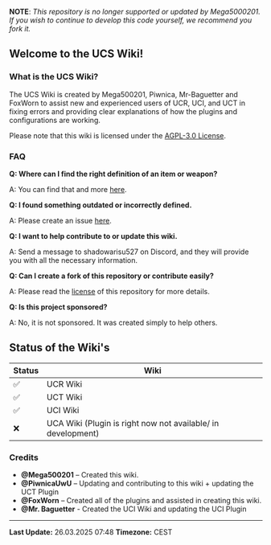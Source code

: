 **NOTE**: _This repository is no longer supported or updated by Mega5000201. If you wish to continue to develop this code yourself, we recommend you fork it._</code>

## Welcome to the UCS Wiki! ##

### What is the UCS Wiki? ###

The UCS Wiki is created by Mega500201, Piwnica, Mr-Baguetter and FoxWorn to assist new and experienced users of UCR, UCI, and UCT in fixing errors and providing clear explanations of how the plugins and configurations are working.

Please note that this wiki is licensed under the [AGPL-3.0 License](https://github.com/Mega500201/UCS-Wiki/blob/main/LICENSE).

### FAQ ###

**Q: Where can I find the right definition of an item or weapon?**

A: You can find that and more [here](https://github.com/Mega500201/UCS-Wiki/tree/main/UCR%20Wiki/Useful%20Information).

**Q: I found something outdated or incorrectly defined.**

A: Please create an issue [here](https://github.com/Mega500201/UCS-Wiki/issues).

**Q: I want to help contribute to or update this wiki.**

A: Send a message to shadowarisu527 on Discord, and they will provide you with all the necessary information.

**Q: Can I create a fork of this repository or contribute easily?**

A: Please read the [license](https://github.com/Mega500201/UCS-Wiki/blob/main/LICENSE) of this repository for more details.

**Q: Is this project sponsored?**

A: No, it is not sponsored. It was created simply to help others.

## Status of the Wiki's ## 

| Status | Wiki |
| --- | --- |
| :white_check_mark: | UCR Wiki| 
| :white_check_mark: | UCT Wiki |
| :white_check_mark: | UCI Wiki| 
| :x:| UCA Wiki (Plugin is right now not available/ in development) | 

### Credits ###

- **@Mega500201** – Created this wiki.
- **@PiwnicaUwU** – Updating and contributing to this wiki + updating the UCT Plugin
- **@FoxWorn** – Created all of the plugins and assisted in creating this wiki.
- **@Mr. Baguetter** - Created the UCI Wiki and updating the UCI Plugin

---

**Last Update:** 26.03.2025 07:48
**Timezone:** CEST
